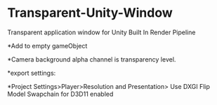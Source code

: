 # Transparent-Unity-Window
Transparent application window for Unity Built In Render Pipeline

*Add to empty gameObject

*Camera background alpha channel is transparency level. 

*export settings:

*Project Settings>Player>Resolution and Presentation> Use DXGI Flip Model Swapchain for D3D11 enabled
